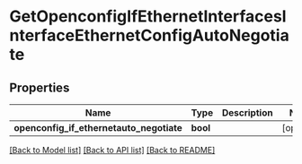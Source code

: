 # GetOpenconfigIfEthernetInterfacesInterfaceEthernetConfigAutoNegotiate

## Properties
Name | Type | Description | Notes
------------ | ------------- | ------------- | -------------
**openconfig_if_ethernetauto_negotiate** | **bool** |  | [optional] 

[[Back to Model list]](../README.md#documentation-for-models) [[Back to API list]](../README.md#documentation-for-api-endpoints) [[Back to README]](../README.md)


